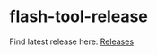 # flash-tool-release

Find latest release here: [Releases](https://github.com/lobaro/flash-tool-release/releases)
